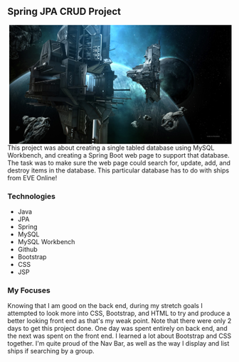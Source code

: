 ## Spring JPA CRUD Project

<img src="https://github.com/Chioxin/JPACRUDProject/blob/master/BootMVCCrudHomework/src/main/webapp/art/station2.jpg?raw=true" ALIGN="right" width="500" title="StarShips" alt="Fancy Pants Star Ships"></a>

This project was about creating a single tabled database using MySQL Workbench, and creating a Spring Boot web page to support that database. The task was to make sure the web page could search for, update, add, and destroy items in the database. This particular database has to do with ships from EVE Online!

### Technologies
* Java
* JPA
* Spring
* MySQL
* MySQL Workbench
* Github
* Bootstrap
* CSS
* JSP

### My Focuses

Knowing that I am good on the back end, during my stretch goals I attempted to look more into CSS, Bootstrap, and HTML to try and produce a better looking front end as that's my weak point. Note that there were only 2 days to get this project done. One day was spent entirely on back end, and the next was spent on the front end. I learned a lot about Bootstrap and CSS together. I'm quite proud of the Nav Bar, as well as the way I display and list ships if searching by a group.
